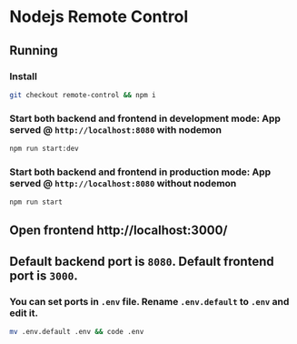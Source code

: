 # Nodejs Remote Control
## Running
### Install
```bash
git checkout remote-control && npm i
```
### Start both backend and frontend in development mode: App served @ `http://localhost:8080` with nodemon
```bash
npm run start:dev
```
### Start both backend and frontend in production mode: App served @ `http://localhost:8080` without nodemon
```bash
npm run start
```
## Open frontend http://localhost:3000/
## Default backend port is `8080`. Default frontend port is `3000`.
### You can set ports in `.env` file. Rename `.env.default` to `.env` and edit it.
```bash
mv .env.default .env && code .env
```